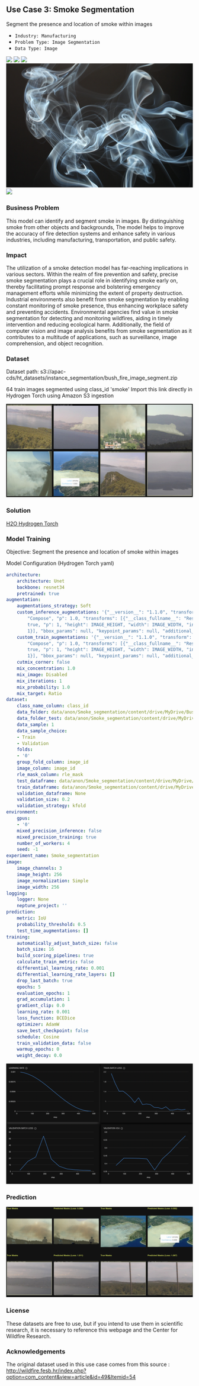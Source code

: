 ## Use Case 3: Smoke Segmentation

Segment the presence and location of smoke within images

- `Industry: Manufacturing`
- `Problem Type: Image Segmentation`
- `Data Type: Image`

![](https://github.com/h2oai/ht-catalog/blob/646864e3c695f7c721514159bd6c59520dab7438/Assets/use-cases/smoke_segmentation/cover.png)
![](https://github.com/h2oai/ht-catalog/blob/646864e3c695f7c721514159bd6c59520dab7438/Assets/use-cases/smoke_segmentation/cover.jpg)
![](https://github.com/h2oai/ht-catalog/blob/646864e3c695f7c721514159bd6c59520dab7438/Assets/use-cases/smoke_segmentation/cover.jpeg)
![](https://github.com/h2oai/ht-catalog/blob/646864e3c695f7c721514159bd6c59520dab7438/Assets/use-cases/smoke_segmentation/cover.webp)
![](https://github.com/h2oai/ht-catalog/blob/646864e3c695f7c721514159bd6c59520dab7438/Assets/use-cases/smoke_segmentation/cover)

### Business Problem 

This model can identify and segment smoke in images. By distinguishing smoke from other objects and backgrounds, The model helps to improve the accuracy of fire detection systems and enhance safety in various industries, including manufacturing, transportation, and public safety.

### Impact

The utilization of a smoke detection model has far-reaching implications in various sectors. Within the realm of fire prevention and safety, precise smoke segmentation plays a crucial role in identifying smoke early on, thereby facilitating prompt response and bolstering emergency management efforts while minimizing the extent of property destruction. Industrial environments also benefit from smoke segmentation by enabling constant monitoring of smoke presence, thus enhancing workplace safety and preventing accidents. Environmental agencies find value in smoke segmentation for detecting and monitoring wildfires, aiding in timely intervention and reducing ecological harm. Additionally, the field of computer vision and image analysis benefits from smoke segmentation as it contributes to a multitude of applications, such as surveillance, image comprehension, and object recognition.

### Dataset

Dataset path: s3://apac-cds/ht_datasets/instance_segmentation/bush_fire_image_segment.zip

64 train images segmented using class_id 'smoke' Import this link directly in Hydrogen Torch using Amazon S3 ingestion

![train data](https://github.com/h2oai/ht-catalog/blob/646864e3c695f7c721514159bd6c59520dab7438/Assets/use-cases/smoke_segmentation/train%20data.png)

### Solution

[H2O Hydrogen Torch](https://docs.h2o.ai/h2o-hydrogen-torch/)

### Model Training

Objective: Segment the presence and location of smoke within images

Model Configuration (Hydrogen Torch yaml)

```yaml
architecture:
    architecture: Unet
    backbone: resnet34
    pretrained: true
augmentation:
    augmentations_strategy: Soft
    custom_inference_augmentations: '{"__version__": "1.1.0", "transform": {"__class_fullname__":
        "Compose", "p": 1.0, "transforms": [{"__class_fullname__": "Resize", "always_apply":
        true, "p": 1, "height": IMAGE_HEIGHT, "width": IMAGE_WIDTH, "interpolation":
        1}], "bbox_params": null, "keypoint_params": null, "additional_targets": {}}}'
    custom_train_augmentations: '{"__version__": "1.1.0", "transform": {"__class_fullname__":
        "Compose", "p": 1.0, "transforms": [{"__class_fullname__": "Resize", "always_apply":
        true, "p": 1, "height": IMAGE_HEIGHT, "width": IMAGE_WIDTH, "interpolation":
        1}], "bbox_params": null, "keypoint_params": null, "additional_targets": {}}}'
    cutmix_corner: false
    mix_concentration: 1.0
    mix_image: Disabled
    mix_iterations: 1
    mix_probability: 1.0
    mix_target: Ratio
dataset:
    class_name_column: class_id
    data_folder: data/anon/Smoke_segmentation/content/drive/MyDrive/BushFire/Image_segment/gt_training/
    data_folder_test: data/anon/Smoke_segmentation/content/drive/MyDrive/BushFire/Image_segment/gt_testing/
    data_sample: 1
    data_sample_choice:
    - Train
    - Validation
    folds:
    - '0'
    group_fold_column: image_id
    image_column: image_id
    rle_mask_column: rle_mask
    test_dataframe: data/anon/Smoke_segmentation/content/drive/MyDrive/BushFire/Image_segment/test.pq
    train_dataframe: data/anon/Smoke_segmentation/content/drive/MyDrive/BushFire/Image_segment/train.pq
    validation_dataframe: None
    validation_size: 0.2
    validation_strategy: kfold
environment:
    gpus:
    - '0'
    mixed_precision_inference: false
    mixed_precision_training: true
    number_of_workers: 4
    seed: -1
experiment_name: Smoke_segmentation
image:
    image_channels: 3
    image_height: 256
    image_normalization: Simple
    image_width: 256
logging:
    logger: None
    neptune_project: ''
prediction:
    metric: IoU
    probability_threshold: 0.5
    test_time_augmentations: []
training:
    automatically_adjust_batch_size: false
    batch_size: 16
    build_scoring_pipelines: true
    calculate_train_metric: false
    differential_learning_rate: 0.001
    differential_learning_rate_layers: []
    drop_last_batch: true
    epochs: 5
    evaluation_epochs: 1
    grad_accumulation: 1
    gradient_clip: 0.0
    learning_rate: 0.001
    loss_function: BCEDice
    optimizer: AdamW
    save_best_checkpoint: false
    schedule: Cosine
    train_validation_data: false
    warmup_epochs: 0
    weight_decay: 0.0

```

![chart](https://github.com/h2oai/ht-catalog/blob/646864e3c695f7c721514159bd6c59520dab7438/Assets/use-cases/smoke_segmentation/chart.png)


### Prediction

![Predictions](https://github.com/h2oai/ht-catalog/blob/646864e3c695f7c721514159bd6c59520dab7438/Assets/use-cases/smoke_segmentation/Validation%20Predictions.png)

### License

These datasets are free to use, but if you intend to use them in scientific research, it is necessary to reference this webpage and the Center for Wildfire Research.

### Acknowledgements

The original dataset used in this use case comes from this source : http://wildfire.fesb.hr/index.php?option=com_content&view=article&id=49&Itemid=54
